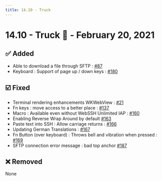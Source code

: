 ```yaml
---
title: 14.10 - Truck
---
```

# 14.10 - Truck :truck: - February 20, 2021

## :white_check_mark: Added
* Able to download a file through SFTP : [#87](https://github.com/isontheline/pro.webssh.net/issues/87)
* Keyboard : Support of page up / down keys : [#180](https://github.com/isontheline/pro.webssh.net/issues/180)

## :ballot_box_with_check: Fixed
* Terminal rendering enhancements WKWebView : [#21](https://github.com/isontheline/pro.webssh.net/issues/21)
* Fn keys : move access to a better place : [#137](https://github.com/isontheline/pro.webssh.net/issues/137)
* Macro : Available even without WebSSH Unlimited IAP : [#160](https://github.com/isontheline/pro.webssh.net/issues/160)
* Enabling Reverse Wrap Around by default [#163](https://github.com/isontheline/pro.webssh.net/issues/163)
* Paste text into SSH : Allow carriage returns : [#166](https://github.com/isontheline/pro.webssh.net/issues/166)
* Updating German Translations : [#167](https://github.com/isontheline/pro.webssh.net/issues/167)
* Fn Button (over keyboard) : Throws bell and vibration when pressed : [#169](https://github.com/isontheline/pro.webssh.net/issues/169)
* SFTP connection error message : bad top anchor [#187](https://github.com/isontheline/pro.webssh.net/issues/187)

## :x: Removed
None